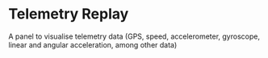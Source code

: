 # Telemetry Replay
A panel to visualise telemetry data (GPS, speed, accelerometer, gyroscope, linear and angular acceleration, among other data)
